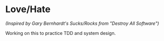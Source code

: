 # Love/Hate 
*(Inspired by Gary Bernhardt's Sucks/Rocks from "Destroy All Software")*

Working on this to practice TDD and system design.
